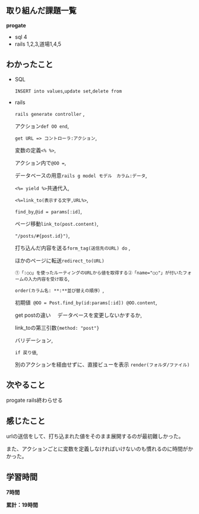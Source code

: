 ## 取り組んだ課題一覧
**progate**
- sql 4
- rails 1,2,3,道場1,4,5
## わかったこと
- SQL
  
  `INSERT into values`,`update set`,`delete from`
- rails
  
  `rails generate controller` ,

  アクション`def OO end`,

  `get URL => コントローラ:アクション`,

  変数の定義`<% %>`,

  アクション内で`@OO =`,

  
  データベースの用意`rails g model モデル　カラム:データ`,

  
  `<%= yield %>`共通代入,

  `<%=link_to(表示する文字,URL%>`,

  `find_by`,`@id = params[:id]`,

  
  ページ移動`link_to(post.content)`,

  `"/posts/#{post.id}")`,

  打ち込んだ内容を送る`form_tag(送信先のURL) do`
  ,

  ほかのページに転送`redirect_to(URL)`

  
  `①「:○○」を使ったルーティングのURLから値を取得する②「name="○○"」が付いたフォームの入力内容を受け取る`,

  
  `order(カラム名: **:**並び替えの順序）`,

  初期値` @OO = Post.find_by(id:params[:id]) @OO.content`,

  
  get postの違い　 データベースを変更しないかするか,

  link_toの第三引数`{method: "post"}`

  バリデーション,

  `if 戻り値`,

  別のアクションを経由せずに、直接ビューを表示 `render(フォルダ/ファイル)`
## 次やること
progate rails終わらせる
## 感じたこと
urlの送信をして、打ち込まれた値をそのまま展開するのが最初難しかった。

また、アクションごとに変数を定義しなければいけないのも慣れるのに時間がかかった。


## 学習時間
**7時間**

**累計：19時間**

